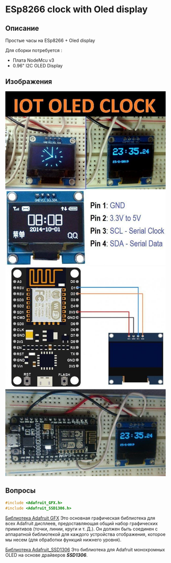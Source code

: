 # ESp8266 clock with Oled display

## Описание
Простые часы на ESp8266 + Oled display 
 
Для сборки потребуется : 
* Плата NodeMcu v3
* 0.96" I2C OLED Display

## Изображения

![1](/img/ESp8266(1).jpg)
![2](/img/ESp8266(2).jpg)
![3](/img/ESp8266(3).jpg)
![4](/img/ESp8266(4).jpg)


## Вопросы

```cpp
#include <Adafruit_GFX.h> 
#include <Adafruit_SSD1306.h> 
```

[Библиотека Adafruit GFX](https://github.com/adafruit/Adafruit-GFX-Library)
Это основная графическая библиотека для всех Adafruit дисплеев, предоставляющая общий набор графических примитивов (точки, линии, круги и т. Д.). 
Он должен быть соединен с аппаратной библиотекой для каждого устройства отображения, которое мы несем (для обработки функций нижнего уровня).

[Библиотека Adafruit_SSD1306](https://github.com/adafruit/Adafruit_SSD1306)
Это библиотека для Adafruit монохромных OLED на основе драйверов ***SSD1306***.
